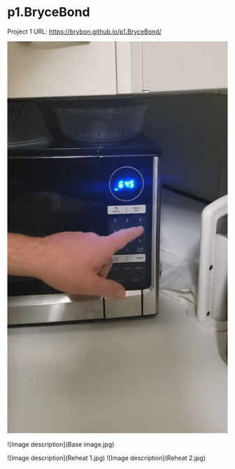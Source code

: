 # p1.BryceBond

Project 1 URL: https://brybon.github.io/p1.BryceBond/

![](Microwave.gif)

![Image description](Base image.jpg)

![Image description](Reheat 1.jpg)
![Image description](Reheat 2.jpg)
